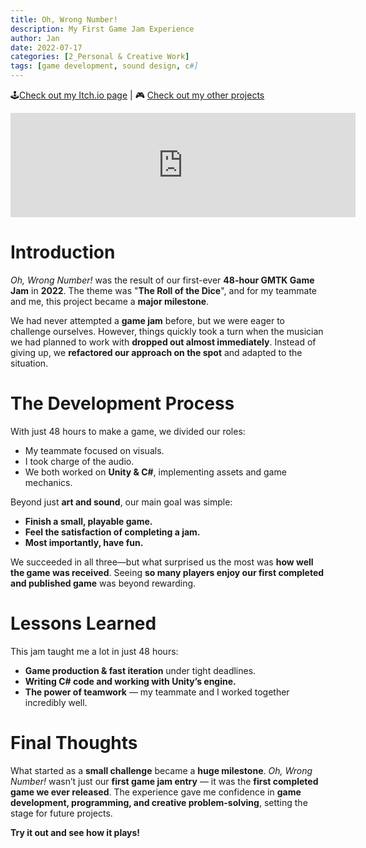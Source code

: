 ```yaml
---
title: Oh, Wrong Number!
description: My First Game Jam Experience
author: Jan
date: 2022-07-17
categories: [2_Personal & Creative Work]
tags: [game development, sound design, c#]
---
```


🕹️[Check out my Itch.io page](https://jphuss.itch.io/) | 🎮 [Check out my other projects](https://janhuss.github.io/categories/)

<iframe height="167" frameborder="0" src="https://itch.io/embed/1620954" width="552"><a href="https://alex-de-la-cour.itch.io/oh-wrong-number">Oh, Wrong Number! by Alex de la Cour, Jan Huss</a></iframe>

# Introduction

*Oh, Wrong Number!* was the result of our first-ever **48-hour GMTK Game Jam** in **2022**. 
The theme was "**The Roll of the Dice**", and for my teammate and me, this project became a 
**major milestone**.

We had never attempted a **game jam** before, but we were eager to challenge ourselves. However, 
things quickly took a turn when the musician we had planned to work with **dropped out almost 
immediately**. Instead of giving up, we **refactored our approach on the spot** and adapted to 
the situation.

# The Development Process

With just 48 hours to make a game, we divided our roles:

- My teammate focused on visuals.
- I took charge of the audio.
- We both worked on **Unity & C#**, implementing assets and game mechanics.

Beyond just **art and sound**, our main goal was simple:
- **Finish a small, playable game.**
- **Feel the satisfaction of completing a jam.**
- **Most importantly, have fun.**

We succeeded in all three—but what surprised us the most was **how well the game was received**. 
Seeing **so many players enjoy our first completed and published game** was beyond rewarding.

# Lessons Learned

This jam taught me a lot in just 48 hours:

- **Game production & fast iteration** under tight deadlines.
- **Writing C# code and working with Unity’s engine.**
- **The power of teamwork** — my teammate and I worked together incredibly well.
  
# Final Thoughts

What started as a **small challenge** became a **huge milestone**. _Oh, Wrong Number!_ wasn’t 
just our **first game jam entry** — it was the **first completed game we ever released**. 
The experience gave me confidence in **game development, programming, and creative 
problem-solving**, setting the stage for future projects.

**Try it out and see how it plays!**
